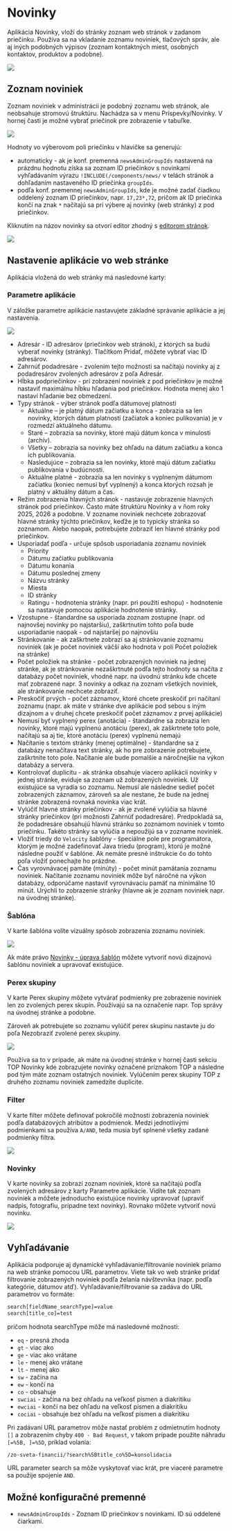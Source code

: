 # Novinky

Aplikácia Novinky, vloží do stránky zoznam web stránok v zadanom priečinku. Používa sa na vkladanie zoznamu noviniek, tlačových správ, ale aj iných podobných výpisov (zoznam kontaktných miest, osobných kontaktov, produktov a podobne).

![](news.png)

## Zoznam noviniek

Zoznam noviniek v administrácii je podobný zoznamu web stránok, ale neobsahuje stromovú štruktúru. Nachádza sa v menu Príspevky/Novinky. V hornej časti je možné vybrať priečinok pre zobrazenie v tabuľke.

![](admin-dt.png)

Hodnoty vo výberovom poli priečinku v hlavičke sa generujú:

- automaticky - ak je konf. premenná `newsAdminGroupIds` nastavená na prázdnu hodnotu získa sa zoznam ID priečinkov s novinkami vyhľadávaním výrazu `!INCLUDE(/components/news/` v telách stránok a dohľadaním nastaveného ID priečinka `groupIds`.
- podľa konf. premennej `newsAdminGroupIds`, kde je možné zadať čiadkou oddelený zoznam ID priečinkov, napr. `17,23*,72`, pričom ak ID priečinka končí na znak `*` načítajú sa pri výbere aj novinky (web stránky) z pod priečinkov.

Kliknutím na názov novinky sa otvorí editor zhodný s [editorom stránok](../../webpages/editor.md).

![](admin-edit.png)

## Nastavenie aplikácie vo web stránke

Aplikácia vložená do web stránky má nasledovné karty:

### Parametre aplikácie

V záložke parametre aplikácie nastavujete základné správanie aplikácie a jej nastavenia.

![](editor-dialog.png)

- Adresár - ID adresárov (priečinkov web stránok), z ktorých sa budú vyberať novinky (stránky). Tlačítkom Pridať, môžete vybrať viac ID adresárov.
- Zahrnúť podadresáre - zvolením tejto možnosti sa načítajú novinky aj z podadresárov zvolených adresárov z poľa Adresár.
- Hĺbka podpriečinkov - pri zobrazení noviniek z pod priečinkov je možné nastaviť maximálnu hĺbku hľadania pod priečinkov. Hodnota menej ako 1 nastaví hľadanie bez obmedzení.
- Typy stránok - výber stránok podľa dátumovej platnosti
  - Aktuálne – je platný dátum začiatku a konca - zobrazia sa len novinky, ktorých dátum platnosti (začiatok a koniec pulikovania) je v rozmedzí aktuálneho dátumu.
  - Staré – zobrazia sa novinky, ktoré majú dátum konca v minulosti (archív).
  - Všetky – zobrazia sa novinky bez ohľadu na dátum začiatku a konca ich publikovania.
  - Nasledujúce – zobrazia sa len novinky, ktoré majú dátum začiatku publikovania v budúcnosti.
  - Aktuálne platné - zobrazia sa len novinky s vyplneným dátumom začiatku (koniec nemusí byť vyplnený) a konca ktorých rozsah je platný v aktuálny dátum a čas.
- Režim zobrazenia hlavných stránok - nastavuje zobrazenie hlavných stránok pod priečinkov. Často máte štruktúru Novinky a v ňom roky 2025, 2026 a podobne. V zozname noviniek nechcete zobrazovať hlavné stránky týchto priečinkov, keďže je to typicky stránka so zoznamom. Alebo naopak, potrebujete zobraziť len hlavné stránky pod priečinkov.
- Usporiadať podľa - určuje spôsob usporiadania zoznamu noviniek
  - Priority
  - Dátumu začiatku publikovania
  - Dátumu konania
  - Dátumu poslednej zmeny
  - Názvu stránky
  - Miesta
  - ID stránky
  - Ratingu - hodnotenia stránky (napr. pri použití eshopu) - hodnotenie sa nastavuje pomocou aplikácie hodnotenie stránky.
- Vzostupne - štandardne sa usporiada zoznam zostupne (napr. od najnovšej novinky po najstaršiu), zaškrtnutím tohto poľa bude usporiadanie naopak - od najstaršej po najnovšiu
- Stránkovanie - ak zaškrtnete zobrazí sa aj stránkovanie zoznamu noviniek (ak je počet noviniek väčší ako hodnota v poli Počet položiek na stránke)
- Počet položiek na stránke - počet zobrazených noviniek na jednej stránke, ak je stránkovanie nezaškrtnuté podľa tejto hodnoty sa načíta z databázy počet noviniek, vhodné napr. na úvodnú stránku kde chcete mať zobrazené napr. 3 novinky a odkaz na zoznam všetkých noviniek, ale stránkovanie nechcete zobraziť.
- Preskočiť prvých - počet záznamov, ktoré chcete preskočiť pri načítaní zoznamu (napr. ak máte v stránke dve aplikácie pod sebou s iným dizajnom a v druhej chcete preskočiť počet záznamov z prvej aplikácie)
- Nemusí byť vyplnený perex (anotácia) - štandardne sa zobrazia len novinky, ktoré majú vyplnenú anotáciu (perex), ak zaškrtnete toto pole, načítajú sa aj tie, ktoré anotáciu (perex) vyplnenú nemajú
- Načítanie s textom stránky (menej optimálne) - štandardne sa z databázy nenačítava text stránky, ak ho pre zobrazenie potrebujete, zaškrtnite toto pole. Načítanie ale bude pomalšie a náročnejšie na výkon databázy a servera.
- Kontrolovať duplicitu - ak stránka obsahuje viacero aplikácii novinky v jednej stránke, eviduje sa zoznam už zobrazených noviniek. Už existujúce sa vyradia so zoznamu. Nemusí ale následne sedieť počet zobrazených záznamov, zároveň sa ale nestane, že bude na jednej stránke zobrazená rovnaká novinka viac krát.
- Vylúčiť hlavné stránky priečinkov - ak je zvolené vylúčia sa hlavné stránky priečinkov (pri možnosti Zahrnúť podadresáre). Predpokladá sa, že podadresáre obsahujú hlavnú stránku so zoznamom noviniek v tomto priečinku. Takéto stránky sa vylúčia a nepoužijú sa v zozname noviniek.
- Vložiť triedy do `Velocity` šablóny - špeciálne pole pre programátora, ktorým je možné zadefinovať Java triedu (program), ktorú je možné následne použiť v šablóne. Ak nemáte presné inštrukcie čo do tohto poľa vložiť ponechajte ho prázdne.
- Čas vyrovnávacej pamäte (minúty) - počet minút pamätania zoznamu noviniek. Načítanie zoznamu noviniek môže byť náročné na výkon databázy, odporúčame nastaviť vyrovnávaciu pamäť na minimálne 10 minút. Urýchli to zobrazenie stránky (hlavne ak je zoznam noviniek napr. na úvodnej stránke).

### Šablóna

V karte šablóna volíte vizuálny spôsob zobrazenia zoznamu noviniek.

![](editor-dialog-templates.png)

Ak máte právo [Novinky - úprava šablón](../../../frontend/templates/news/README.md) môžete vytvoriť novú dizajnovú šablónu noviniek a upravovať existujúce.

### Perex skupiny

V karte Perex skupiny môžete vytvárať podmienky pre zobrazenie noviniek len zo zvolených perex skupín. Používajú sa na označenie napr. Top správy na úvodnej stránke a podobne.

Zároveň ak potrebujete so zoznamu vylúčiť perex skupinu nastavte ju do poľa Nezobraziť zvolené perex skupiny.

![](editor-dialog-perex.png)

Používa sa to v prípade, ak máte na úvodnej stránke v hornej časti sekciu TOP Novinky kde zobrazujete novinky označené príznakom TOP a následne pod tým máte zoznam ostatných noviniek. Vylúčením perex skupiny TOP z druhého zoznamu noviniek zamedzíte duplicite.

### Filter

V karte filter môžete definovať pokročilé možnosti zobrazenia noviniek podľa databázových atribútov a podmienok. Medzi jednotlivými podmienkami sa používa `A/AND`, teda musia byť splnené všetky zadané podmienky filtra.

![](editor-dialog-filter.png)

### Novinky

V karte novinky sa zobrazí zoznam noviniek, ktoré sa načítajú podľa zvolených adresárov z karty Parametre aplikácie. Vidíte tak zoznam noviniek a môžete jednoducho existujúce novinky upravovať (upraviť nadpis, fotografiu, prípadne text novinky). Rovnako môžete vytvoriť novú novinku.

![](editor-dialog-newslist.png)

## Vyhľadávanie

Aplikácia podporuje aj dynamické vyhľadávanie/filtrovanie noviniek priamo na web stránke pomocou URL parametrov. Viete tak vo web stránke pridať filtrovanie zobrazených noviniek podľa želania návštevníka (napr. podľa kategórie, dátumov atď). Vyhľadávanie/filtrovanie sa zadáva do URL parametrov vo formáte:

```txt
search[fieldName_searchType]=value
search[title_co]=test
```

pričom hodnota searchType môže má nasledovné možnosti:

- `eq` - presná zhoda
- `gt` - viac ako
- `ge` - viac ako vrátane
- `le` - menej ako vrátane
- `lt` - menej ako
- `sw` - začína na
- `ew` - končí na
- `co` - obsahuje
- `swciai` - začína na bez ohľadu na veľkosť písmen a diakritiku
- `ewciai` - končí na bez ohľadu na veľkosť písmen a diakritiku
- `cociai` - obsahuje bez ohľadu na veľkosť písmen a diakritiku

Pri zadávaní URL parametrov môže nastať problém z odmietnutím hodnoty `[]` a zobrazením chyby `400 - Bad Request`, v takom prípade použite náhradu `[=%5B, ]=%5D`, príklad volania:

```txt
/zo-sveta-financii/?search%5Btitle_co%5D=konsolidacia
```

URL parameter search sa môže vyskytovať viac krát, pre viaceré parametre sa použije spojenie `AND`.

## Možné konfiguračné premenné

- ```newsAdminGroupIds``` - Zoznam ID priečinkov s novinkami. ID sú oddelené čiarkami.